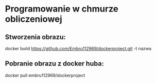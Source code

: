 # Programowanie w chmurze obliczeniowej
## Stworzenia obrazu:
  docker build https://github.com/Embru112969/dockerproject.git -t nazwa
## Pobranie obrazu z docker huba:
docker pull embru112969/dockerproject
